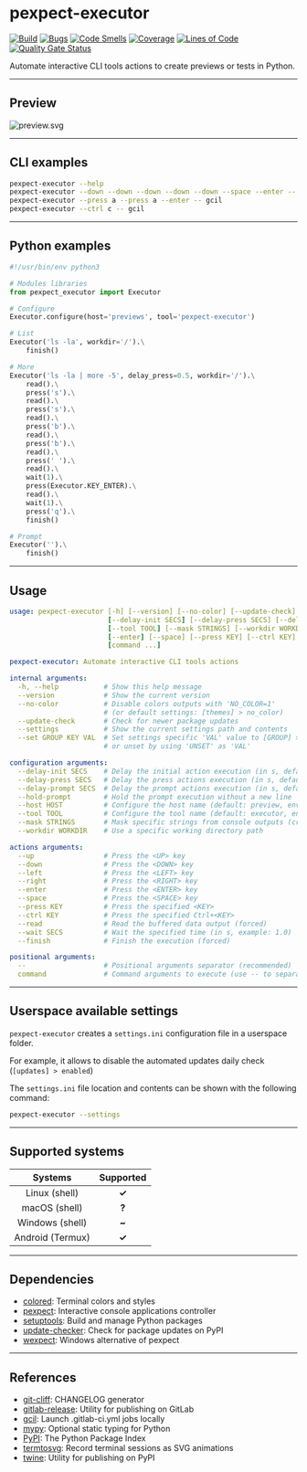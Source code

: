# pexpect-executor

[![Build](https://gitlab.com/RadianDevCore/tools/pexpect-executor/badges/main/pipeline.svg)](https://gitlab.com/RadianDevCore/tools/pexpect-executor/-/commits/main/)
[![Bugs](https://sonarcloud.io/api/project_badges/measure?project=AdrianDC_pexpect-executor&metric=bugs)](https://sonarcloud.io/dashboard?id=AdrianDC_pexpect-executor)
[![Code Smells](https://sonarcloud.io/api/project_badges/measure?project=AdrianDC_pexpect-executor&metric=code_smells)](https://sonarcloud.io/dashboard?id=AdrianDC_pexpect-executor)
[![Coverage](https://sonarcloud.io/api/project_badges/measure?project=AdrianDC_pexpect-executor&metric=coverage)](https://sonarcloud.io/dashboard?id=AdrianDC_pexpect-executor)
[![Lines of Code](https://sonarcloud.io/api/project_badges/measure?project=AdrianDC_pexpect-executor&metric=ncloc)](https://sonarcloud.io/dashboard?id=AdrianDC_pexpect-executor)
[![Quality Gate Status](https://sonarcloud.io/api/project_badges/measure?project=AdrianDC_pexpect-executor&metric=alert_status)](https://sonarcloud.io/dashboard?id=AdrianDC_pexpect-executor)

Automate interactive CLI tools actions to create previews or tests in Python.

---

## Preview

![preview.svg](https://gitlab.com/RadianDevCore/tools/pexpect-executor/raw/3.1.0/docs/preview.svg)

---

## CLI examples

```bash
pexpect-executor --help
pexpect-executor --down --down --down --down --down --space --enter -- gcil -H -B
pexpect-executor --press a --press a --enter -- gcil
pexpect-executor --ctrl c -- gcil
```

---

## Python examples

```python
#!/usr/bin/env python3

# Modules libraries
from pexpect_executor import Executor

# Configure
Executor.configure(host='previews', tool='pexpect-executor')

# List
Executor('ls -la', workdir='/').\
    finish()

# More
Executor('ls -la | more -5', delay_press=0.5, workdir='/').\
    read().\
    press('s').\
    read().\
    press('s').\
    read().\
    press('b').\
    read().\
    press('b').\
    read().\
    press(' ').\
    read().\
    wait(1).\
    press(Executor.KEY_ENTER).\
    read().\
    wait(1).\
    press('q').\
    finish()

# Prompt
Executor('').\
    finish()
```

---

## Usage

<!-- prettier-ignore-start -->
<!-- readme-help-start -->

```yaml
usage: pexpect-executor [-h] [--version] [--no-color] [--update-check] [--settings] [--set GROUP KEY VAL]
                        [--delay-init SECS] [--delay-press SECS] [--delay-prompt SECS] [--hold-prompt] [--host HOST]
                        [--tool TOOL] [--mask STRINGS] [--workdir WORKDIR] [--up] [--down] [--left] [--right]
                        [--enter] [--space] [--press KEY] [--ctrl KEY] [--read] [--wait SECS] [--finish] [--]
                        [command ...]

pexpect-executor: Automate interactive CLI tools actions

internal arguments:
  -h, --help           # Show this help message
  --version            # Show the current version
  --no-color           # Disable colors outputs with 'NO_COLOR=1'
                       # (or default settings: [themes] > no_color)
  --update-check       # Check for newer package updates
  --settings           # Show the current settings path and contents
  --set GROUP KEY VAL  # Set settings specific 'VAL' value to [GROUP] > KEY
                       # or unset by using 'UNSET' as 'VAL'

configuration arguments:
  --delay-init SECS    # Delay the initial action execution (in s, default: 1.0)
  --delay-press SECS   # Delay the press actions execution (in s, default: 0.5)
  --delay-prompt SECS  # Delay the prompt actions execution (in s, default: 1.0)
  --hold-prompt        # Hold the prompt execution without a new line
  --host HOST          # Configure the host name (default: preview, env: EXECUTOR_HOST)
  --tool TOOL          # Configure the tool name (default: executor, env: EXECUTOR_TOOL)
  --mask STRINGS       # Mask specific strings from console outputs (credentials for example)
  --workdir WORKDIR    # Use a specific working directory path

actions arguments:
  --up                 # Press the <UP> key
  --down               # Press the <DOWN> key
  --left               # Press the <LEFT> key
  --right              # Press the <RIGHT> key
  --enter              # Press the <ENTER> key
  --space              # Press the <SPACE> key
  --press KEY          # Press the specified <KEY>
  --ctrl KEY           # Press the specified Ctrl+<KEY>
  --read               # Read the buffered data output (forced)
  --wait SECS          # Wait the specified time (in s, example: 1.0)
  --finish             # Finish the execution (forced)

positional arguments:
  --                   # Positional arguments separator (recommended)
  command              # Command arguments to execute (use -- to separate)
```

<!-- readme-help-stop -->
<!-- prettier-ignore-end -->

---

## Userspace available settings

`pexpect-executor` creates a `settings.ini` configuration file in a userspace folder.

For example, it allows to disable the automated updates daily check (`[updates] > enabled`)

The `settings.ini` file location and contents can be shown with the following command:

```bash
pexpect-executor --settings
```

---

## Supported systems

|     Systems      | Supported |
| :--------------: | :-------: |
|  Linux (shell)   |   **✓**   |
|  macOS (shell)   |   **?**   |
| Windows (shell)  |   **~**   |
| Android (Termux) |   **✓**   |

---

## Dependencies

- [colored](https://pypi.org/project/colored/): Terminal colors and styles
- [pexpect](https://pypi.org/project/pexpect/): Interactive console applications controller
- [setuptools](https://pypi.org/project/setuptools/): Build and manage Python packages
- [update-checker](https://pypi.org/project/update-checker/): Check for package updates on PyPI
- [wexpect](https://pypi.org/project/wexpect/): Windows alternative of pexpect

---

## References

- [git-cliff](https://github.com/orhun/git-cliff): CHANGELOG generator
- [gitlab-release](https://pypi.org/project/gitlab-release/): Utility for publishing on GitLab
- [gcil](https://pypi.org/project/gcil/): Launch .gitlab-ci.yml jobs locally
- [mypy](https://pypi.org/project/mypy/): Optional static typing for Python
- [PyPI](https://pypi.org/): The Python Package Index
- [termtosvg](https://pypi.org/project/termtosvg/): Record terminal sessions as SVG animations
- [twine](https://pypi.org/project/twine/): Utility for publishing on PyPI
